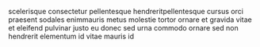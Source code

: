 scelerisque consectetur pellentesque hendreritpellentesque cursus orci praesent
sodales enimmauris metus molestie tortor ornare et gravida vitae et eleifend
pulvinar justo eu donec sed urna commodo ornare sed non hendrerit elementum id
vitae mauris id